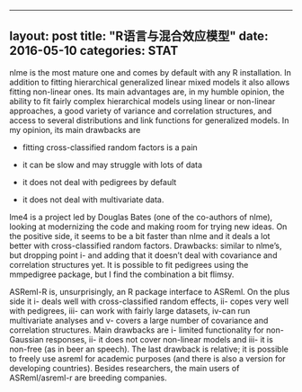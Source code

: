 ---
layout: post
title: "R语言与混合效应模型"
date: 2016-05-10 
categories: STAT
--


nlme is the most mature one and comes by default with any R installation. In addition to fitting hierarchical generalized linear mixed models it also allows fitting non-linear ones. Its main advantages are, in my humble opinion, the ability to fit fairly complex hierarchical models using linear or non-linear approaches, a good variety of variance and correlation structures, and access to several distributions and link functions for generalized models. In my opinion, its main drawbacks are 

- fitting cross-classified random factors is a pain

- it can be slow and may struggle with lots of data

- it does not deal with pedigrees by default 

- it does not deal with multivariate data.

lme4 is a project led by Douglas Bates (one of the co-authors of nlme), looking at modernizing the code and making room for trying new ideas. On the positive side, it seems to be a bit faster than nlme and it deals a lot better with cross-classified random factors. Drawbacks: similar to nlme’s, but dropping point i- and adding that it doesn’t deal with covariance and correlation structures yet. It is possible to fit pedigrees using the mmpedigree package, but I find the combination a bit flimsy.

ASReml-R is, unsurprisingly, an R package interface to ASReml. On the plus side it i- deals well with cross-classified random effects, ii- copes very well with pedigrees, iii- can work with fairly large datasets, iv-can run multivariate analyses and v- covers a large number of covariance and correlation structures. Main drawbacks are i- limited functionality for non-Gaussian responses, ii- it does not cover non-linear models and iii- it is non-free (as in beer an speech). The last drawback is relative; it is possible to freely use asreml for academic purposes (and there is also a version for developing countries). Besides researchers, the main users of ASReml/asreml-r are breeding companies.
